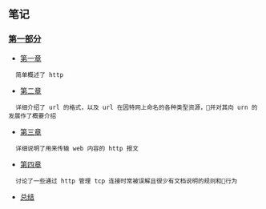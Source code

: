 ## 笔记

### [第一部分][firstPart]
+ [第一章][chapterOne]
```
  简单概述了 http
```

+ [第二章][chapterTwo]
```
  详细介绍了 url 的格式，以及 url 在因特网上命名的各种类型资源，并对其向 urn 的发展作了概要介绍
```

+ [第三章][chapterThree]
```
  详细说明了用来传输 web 内容的 http 报文
```

+ [第四章][chapterFour]
```
  讨论了一些通过 http 管理 tcp 连接时常被误解且很少有文档说明的规则和行为
```

+ [总结][summarize]

[firstPart]:./first_part
[chapterOne]:./first_part/chapter_one.md
[chapterTwo]:./first_part/chapter_two.md
[chapterThree]:./first_part/chapter_three.md
[chapterFour]:./first_part/chapter_four.md
[summarize]:./first_part/summarize.md